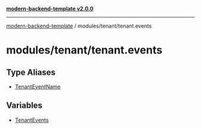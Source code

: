 [**modern-backend-template v2.0.0**](../../../README.md)

***

[modern-backend-template](../../../modules.md) / modules/tenant/tenant.events

# modules/tenant/tenant.events

## Type Aliases

- [TenantEventName](type-aliases/TenantEventName.md)

## Variables

- [TenantEvents](variables/TenantEvents.md)
